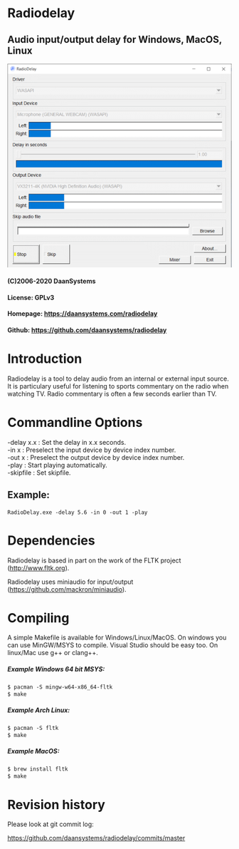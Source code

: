 # Radiodelay
## Audio input/output delay for Windows, MacOS, Linux

![Screenshot](radiodelay.gif)

#### (C)2006-2020 DaanSystems
#### License: GPLv3
#### Homepage: https://daansystems.com/radiodelay
#### Github: https://github.com/daansystems/radiodelay

# Introduction
Radiodelay is a tool to delay audio from an internal or external
input source. It is particulary useful for listening to sports commentary
on the radio when watching TV. Radio commentary is often a few
seconds earlier than TV.

# Commandline Options
-delay x.x : Set the delay in x.x seconds.<br/>
-in x : Preselect the input device by device index number.<br/>
-out x : Preselect the output device by device index number.<br/>
-play : Start playing automatically.<br/>
-skipfile : Set skipfile.<br/>

## Example:
```
RadioDelay.exe -delay 5.6 -in 0 -out 1 -play
```

# Dependencies
Radiodelay is based in part on the work of the
FLTK project (http://www.fltk.org).

Radiodelay uses miniaudio for input/output (https://github.com/mackron/miniaudio).

# Compiling

A simple Makefile is available for Windows/Linux/MacOS. On windows you can use MinGW/MSYS to compile. Visual Studio should be easy too.
On linux/Mac use g++ or clang++.

##### Example Windows 64 bit MSYS:
```
$ pacman -S mingw-w64-x86_64-fltk
$ make
```
##### Example Arch Linux:
```
$ pacman -S fltk
$ make
```
##### Example MacOS:
```
$ brew install fltk
$ make
```
# Revision history

Please look at git commit log:

https://github.com/daansystems/radiodelay/commits/master

